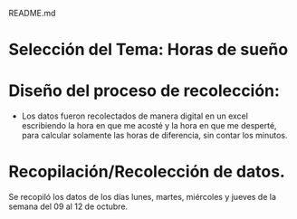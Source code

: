 README.md
# Selección del Tema: Horas de sueño

# Diseño del proceso de recolección: 
- Los datos fueron recolectados de manera digital en un excel escribiendo la hora en que me acosté y la hora en que me desperté, para calcular solamente las horas de diferencia, sin contar los minutos.

# Recopilación/Recolección de datos.
 Se recopiló los datos de los días lunes, martes, miércoles y jueves de la semana del 09 al 12 de octubre.